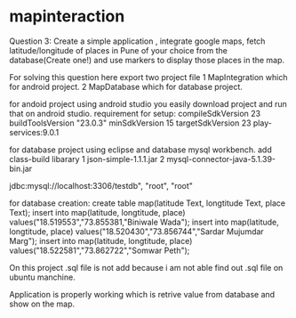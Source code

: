 # mapinteraction
Question 3:
Create a simple application , integrate google maps, fetch latitude/longitude of places in Pune of your
choice from the database(Create one!) and use markers to display those places in the map.

For solving this question here export two project file
1 MapIntegration which for android project.
2 MapDatabase which for database project.

for andoid project using android studio you easily download project and run that on android studio.
requirement for setup:
compileSdkVersion 23
buildToolsVersion "23.0.3"
minSdkVersion 15
targetSdkVersion 23
play-services:9.0.1


for database project using eclipse and database mysql workbench.
add class-build libarary
1 json-simple-1.1.1.jar
2 mysql-connector-java-5.1.39-bin.jar

jdbc:mysql://localhost:3306/testdb", "root", "root"

for database creation:
create table map(latitude Text, longtitude Text, place Text);
insert into map(latitude, longtitude, place) values("18.519553","73.855381,"Biniwale Wada");
insert into map(latitude, longtitude, place) values("18.520430","73.856744","Sardar Mujumdar Marg");
insert into map(latitude, longtitude, place) values("18.522581","73.862722","Somwar Peth");

On this project .sql file is not add because i am not able find out .sql file on ubuntu manchine.

Application is properly working which is retrive value from database and show on the map.


